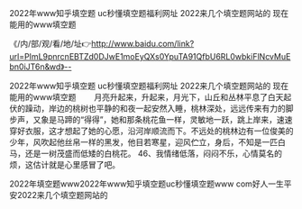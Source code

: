 2022年www知乎填空题
uc秒懂填空题福利网址
2022来几个填空题网站的
现在能用的www填空题


《/内/部/观/看/地/址👉http://www.baidu.com/link?url=PImL9pnrcnEBTZd0DJwE1moEyQXs0YpuTA91QfbU6RL0wbkiFlNcvMuEbn0iJT6n&wd》--

2022年www知乎填空题
uc秒懂填空题福利网址
2022来几个填空题网站的
现在能用的www填空题
　　月亮升起来，升起来，月光下，山丘和丛林平息了白天起伏的躁动，岸边的桃树也平静的和夜一起安然入睡，桃林深处，远远传来有力的脚步声，又象是马蹄的“得得”，她和那条桃花鱼一样，灵敏地一跃，跳上岸来，速速穿好衣服，这才想起了她的心愿，沿河岸顺流而下。不远处的桃林边有一位俊美的少年，风吹起他丝帛一样的黑发，他目若寒星，迎风伫立，身后，不知是一匹白马，还是一树茂盛而低矮的白桃花。
	46、我情绪低落，闷闷不乐，心情莫名的烦，这估计就是心里感冒了吧。





2022年填空题www2022年www知乎填空题uc秒懂填空题www com好人一生平安2022来几个填空题网站的
